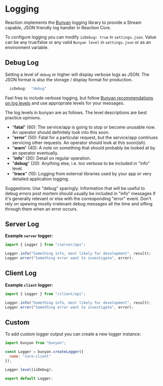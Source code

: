 # Logging

Reaction implements the [Bunyan](https://github.com/trentm/node-bunyan) logging library to provide a Stream capable, JSON friendly log handler in Reaction Core.

To configure logging you can modify `isDebug: true` in `settings.json`.  Value can be any true/false or any valid `Bunyan level` in `settings.json` or as an environment variable.

## Debug Log

Setting a level of `debug` or higher will display verbose logs as JSON. The JSON format is also the storage / display format for production.

```js
  isDebug:  "debug"
```

Feel free to include verbose logging, but follow [Bunyan recommendations on log levels](https://github.com/trentm/node-bunyan#levels) and use appropriate levels for your messages.

The log levels in bunyan are as follows. The level descriptions are best practice opinions.


* "**fatal**" (60): The service/app is going to stop or become unusable now. An operator should definitely look into this soon.
* "**error**" (50): Fatal for a particular request, but the service/app continues servicing other requests. An operator should look at this soon(ish).
* "**warn**" (40): A note on something that should probably be looked at by an operator eventually.
* "**info**" (30): Detail on regular operation.
* "**debug**" (20): Anything else, i.e. too verbose to be included in "info" level.
* "**trace**" (10): Logging from external libraries used by your app or very detailed application logging.


Suggestions: Use "debug" sparingly. Information that will be useful to debug errors post mortem should usually be included in "info" messages if it's generally relevant or else with the corresponding "error" event. Don't rely on spewing mostly irrelevant debug messages all the time and sifting through them when an error occurs.

## Server Log

**Example `server` logger:**

```js
import { Logger } from "/server/api";

Logger.info("Something info, most likely for development", result);
Logger.error("Something error want to investigate", error);
```

## Client Log

**Example `client` logger:**

```js
import { Logger } from "/client/api";

Logger.info("Something info, most likely for development", result);
Logger.error("Something error want to investigate", error);
```

## Custom

To add custom logger output you can create a new logger instance:

```js
import bunyan from "bunyan";

const Logger = bunyan.createLogger({
  name: "core-client"
});

Logger.level(isDebug);

export default Logger;
```
